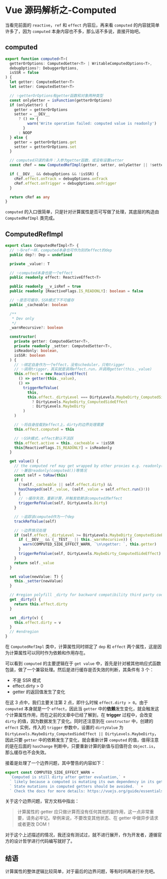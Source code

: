 # Vue 源码解析之-Computed

当看完前面的 `reactive`，`ref` 和 `effect` 内容后，再来看 `computed` 的内容就简单许多了，因为 `computed` 本身内容也不多，那么话不多说，直接开始吧。

## computed

```ts
export function computed<T>(
  getterOrOptions: ComputedGetter<T> | WritableComputedOptions<T>,
  debugOptions?: DebuggerOptions,
  isSSR = false
) {
  let getter: ComputedGetter<T>
  let setter: ComputedSetter<T>

  // ✨getterOrOptions有getter函数和对象两种类型
  const onlyGetter = isFunction(getterOrOptions)
  if (onlyGetter) {
    getter = getterOrOptions
    setter = __DEV__
      ? () => {
          warn('Write operation failed: computed value is readonly')
        }
      : NOOP
  } else {
    getter = getterOrOptions.get
    setter = getterOrOptions.set
  }

  // computed只读的条件：入参为getter函数，或没有设置setter
  const cRef = new ComputedRefImpl(getter, setter, onlyGetter || !setter, isSSR)

  if (__DEV__ && debugOptions && !isSSR) {
    cRef.effect.onTrack = debugOptions.onTrack
    cRef.effect.onTrigger = debugOptions.onTrigger
  }

  return cRef as any
}
```

`computed` 的入口很简单，只是针对计算属性是否可写做了处理，其底层的构造由 `ComputedRefImpl` 类完成。

## ComputedRefImpl

```ts
export class ComputedRefImpl<T> {
  // ✨与ref一样，computed本身也可作为别的effect的dep
  public dep?: Dep = undefined

  private _value!: T

  // ✨computed本身也是一个effect
  public readonly effect: ReactiveEffect<T>

  public readonly __v_isRef = true
  public readonly [ReactiveFlags.IS_READONLY]: boolean = false

  // ✨是否可缓存，SSR模式下不可缓存
  public _cacheable: boolean

  /**
   * Dev only
   */
  _warnRecursive?: boolean

  constructor(
    private getter: ComputedGetter<T>,
    private readonly _setter: ComputedSetter<T>,
    isReadonly: boolean,
    isSSR: boolean
  ) {
    // ✨绑定自身作为一个effect，没有scheduler，只有trigger
    // ✨调用trigger，其实就是调用effect.run，并调用getter(this._value)
    this.effect = new ReactiveEffect(
      () => getter(this._value),
      () =>
        triggerRefValue(
          this,
          this.effect._dirtyLevel === DirtyLevels.MaybeDirty_ComputedSideEffect
            ? DirtyLevels.MaybeDirty_ComputedSideEffect
            : DirtyLevels.MaybeDirty
        )
    )

    // ✨将自身挂载到effect上，dirty的边界处理需要
    this.effect.computed = this

    // ✨SSR模式，effect默认不活跃
    this.effect.active = this._cacheable = !isSSR
    this[ReactiveFlags.IS_READONLY] = isReadonly
  }

  get value() {
    // the computed ref may get wrapped by other proxies e.g. readonly() #3376
    // ✨兼容readonly(computed())等情况
    const self = toRaw(this)
    if (
      (!self._cacheable || self.effect.dirty) &&
      hasChanged(self._value, (self._value = self.effect.run()!))
    ) {
      // ✨缓存失效，重新计算，并触发依赖该computed的effect
      triggerRefValue(self, DirtyLevels.Dirty)
    }

    // ✨追踪该computed作为一个dep
    trackRefValue(self)

    // ✨边界情况处理
    if (self.effect._dirtyLevel >= DirtyLevels.MaybeDirty_ComputedSideEffect) {
      if (__DEV__ && (__TEST__ || this._warnRecursive)) {
        warn(COMPUTED_SIDE_EFFECT_WARN, `\n\ngetter: `, this.getter)
      }
      triggerRefValue(self, DirtyLevels.MaybeDirty_ComputedSideEffect)
    }
    return self._value
  }

  set value(newValue: T) {
    this._setter(newValue)
  }

  // #region polyfill _dirty for backward compatibility third party code for Vue <= 3.3.x
  get _dirty() {
    return this.effect.dirty
  }

  set _dirty(v) {
    this.effect.dirty = v
  }
  // #endregion
}
```

在 `ComputedRefImpl` 类中，计算属性同时绑定了 `dep` 和 `effect` 两个属性，这是因为计算属性可以同时作为依赖和作用存在。

可以看到 `computed` 的主要逻辑在于 `get value` 中，首先是针对被其他响应式函数包装，做了一个兼容处理。然后是进行缓存是否失效的判断，其条件有 3 个：

- 不是 SSR 模式
- effect.dirty > 0
- getter 的返回值发生了变化

在这 3 点中，我们主要关注第 2 点，即什么时候 `effect.dirty > 0`。由于 `computed` 本身就是一个 `effect`，因此当 `getter` 中的**依赖**发生变化，就会触发这个计算属性作用，而在之前的文章中已经了解到，在 **trigger** 过程中，会改变 `dirty` 的值，因为数据发生了变化。同时还注意到在 `constructor` 中，创建的 `effect` 实例，传入的 `trigger` 参数中，设置的 `dirtyValue` 为 `DirtyLevels.MaybeDirty_ComputedSideEffect || DirtyLevels.MaybeDirty`，因此只要 `getter` 中的依赖发生了变化，就会重新计算 `computed` 的值，值得注意的是在后面的 `hasChange` 判断中，只要重新计算的新值与旧值符合 `Object.is`，那么缓存也不会失效。

接着是处理了一个边界问题，其中警告的内容如下：

```ts
export const COMPUTED_SIDE_EFFECT_WARN =
  `Computed is still dirty after getter evaluation,` +
  ` likely because a computed is mutating its own dependency in its getter.` +
  ` State mutations in computed getters should be avoided. ` +
  ` Check the docs for more details: https://vuejs.org/guide/essentials/computed.html#getters-should-be-side-effect-free`
```

关于这个边界问题，官方文档中指出：

> 计算属性的 getter 应只做计算而没有任何其他的副作用，这一点非常重要，请务必牢记。举例来说，不要改变其他状态、在 getter 中做异步请求或者更改 DOM！

对于这个上述描述的情况，我还没有测试过，就不进行展开，作为开发者，遵循官方的设计哲学进行代码编写就好了。

## 结语

计算属性的整体逻辑比较简单，对于最后的边界问题，等有时间再进行补充吧。
